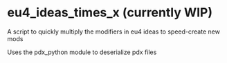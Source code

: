 # eu4_ideas_times_x (currently WIP)
A script to quickly multiply the modifiers in eu4 ideas to speed-create new mods

Uses the pdx_python module to deserialize pdx files
